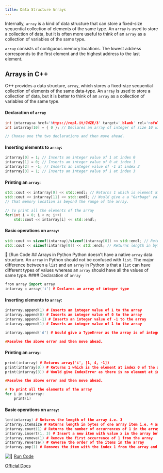 ```yaml
---
title: Data Structure Arrays
---
```

Internally, `array` is a kind of data structure that can store a fixed-size sequential collection of elements of the same type. An `array` is used to store a collection of data, but it is often more useful to think of an `array` as a collection of variables of the same type.

`array` consists of contiguous memory locations. The lowest address corresponds to the first element and the highest address to the last element.

## Arrays in C++

C++ provides a data structure, `array`, which stores a fixed-size sequential collection of elements of the same data-type. An `array` is used to store a collection of data, but it is better to think of an `array` as a collection of variables of the same type.

#### Declaration of `array`

```cpp
int intarray<a href='https://repl.it/CWZE/3' target='_blank' rel='nofollow'>10]; // Declares an array of integer type of size 10 with elements having random values. Index ranges from 0 to 9(i.e. size-1).
int intarray[10] = { 0 }; // Declares an array of integer of size 10 with all elements having value 0

// Choose one the two declarations and then move ahead.
```

#### Inserting elements to `array`:

```cpp
intarray[0] = 1; // Inserts an integer value of 1 at index 0
intarray[1] = 0; // Inserts an integer value of 0 at index 1
intarray[2] = -1; // Inserts an integer value of -1 at index 2
intarray[3] = 1; // Inserts an integer value of 1 at index 3
```

#### Printing an `array`:

```cpp
std::cout << intarray[0] << std::endl; // Returns 1 which is element at index of the array
std::cout << intarray[11] << std::endl; // Would give a a "Garbage" value as there is no element at index 11 of array.
// That memory location is beyond the range of the array.

// To print all the elements of the array
for(int i = 0; i < n; i++)
    std::cout << intarray[i] << std::endl;
```

#### Basic operations on `array`:

```cpp
std::cout << sizeof(intarray)/sizeof(intarray[0]) << std::endl; // Returns the length of the array i.e. 10.
std::cout << sizeof(intarray[0]) << std::endl; // Returns length in bytes of one array item i.e. 4 as it is an integer
```

:rocket: [Run Code</a> ## Arrays in Python Python doesn't have a native `array` data structure. An `array` in Python should not be confused with `list`. The major difference between a `list` and an `array` in Python is that a `list` can have different types of values whereas an `array` should have all the values of same type. #### Declaration of `array`

```cpp
from array import array
intarray = array('i') # Declares an array of integer type
```

#### Inserting elements to `array`:

```cpp
intarray.append(1) # Inserts an integer value of 1 to the array
intarray.append(0) # Inserts an integer value of 0 to the array
intarray.append(-1) # Inserts an integer value of -1 to the array
intarray.append(1) # Inserts an integer value of 1 to the array

intarray.append('d') # Would give a TypeError as the array is of integer type.

#Resolve the above error and then move ahead.
```

#### Printing an `array`:

```cpp
print(intarray) # Returns array('i', [1, 4, -1])
print(intarray[0]) # Returns 1 which is the element at index 0 of the array
print(intarray[3]) # Would give IndexError as there is no element at index 3 of array.

#Resolve the above error and then move ahead.

# To print all the elements of the array
for i in intarray:
    print(i)
```

#### Basic operations on `array`:

```cpp
len(intarray) # Returns the length of the array i.e. 3
intarray.itemsize # Returns length in bytes of one array item i.e. 4 as it is an integer
intarray.count(1) # Returns the number of occurrences of 1 in the array i.e. 2
intarray.insert(1, 3) # Insert a new item with value x in the array before position i
intarray.remove(1) # Remove the first occurrence of 1 from the array
intarray.reverse() # Reverse the order of the items in the array
intarray.pop(1) # Removes the item with the index 1 from the array and returns it
```

![:rocket:](//forum.freecodecamp.com/images/emoji/emoji_one/rocket.png?v=2 ":rocket:") <a href='https://repl.it/CWJB' target='_blank' rel='nofollow'>Run Code</a>

<a href='https://docs.python.org/3.5/library/array.html' target='_blank' rel='nofollow'>Official Docs</a>
